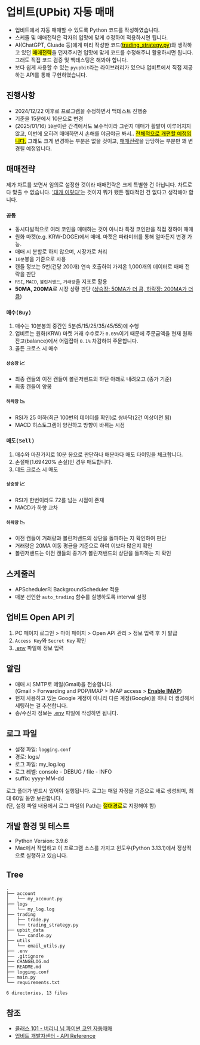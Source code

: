 # 업비트(UPbit) 자동 매매

- 업비트에서 자동 매매할 수 있도록 Python 코드를 작성하였습니다.
- 스케줄 및 매매전략은 각자의 입맛에 맞게 수정하여 적용하시면 됩니다.
- AI(ChatGPT, Cluade 등)에게 미리 작성한 코드([<mark>trading_strategy.py</mark>](/trading/trading_strategy.py))와 생각하고 있던
  <mark>매매전략</mark>을 던져주시면 입맛에 맞게 코드를 수정해주니 활용하시면 됩니다. 그래도 직접 코드 검증 및 백테스팅은 해봐야 합니다.
- 보다 쉽게 사용할 수 있는 `pyupbit`라는 라이브러리가 있으나 업비트에서 직접 제공하는 API를 통해 구현하였습니다.

## 진행사항

- 2024/12/22 이후로 프로그램을 수정하면서 백테스트 진행중
- 기준을 15분에서 10분으로 변경
- (2025/01/16) `10분`이란 간격에서도 보수적이라 그런지 매매가 활발이 이루어지지 않고, 이번에 오히려 매매하면서 손해를 야금야금 봐서.. <mark><u>전체적으로 개편할
  예정입니다.</u></mark> 그래도 크게 변경하는 부분은 없을 것이고, [매매전략](/trading/trading_strategy.py)을 담당하는 부분만 꽤 변경될 예정입니다.

## 매매전략

제가 차트를 보면서 임의로 설정한 것이라 매매전략은 크게 특별한 건 아닙니다.
차트로 다 맞출 수 없습니다. <u>'대개 이렇다'</u>는 것이지 뭐가 됐든 절대적인 건 없다고 생각해야 합니다.

### `공통`

- 동시다발적으로 여러 코인을 매매하는 것이 아니라 특정 코인만을 직접 정하여 매매
- 원화 마켓(e.g. KRW-DOGE)에서 매매. 마켓은 파라미터를 통해 얼마든지 변경 가능.
- 매매 시 분할로 하지 않으며, 시장가로 처리
- `10분`봉을 기준으로 사용
- 캔들 정보는 5번(건당 200개) 연속 호출하여 가져온 1,000개의 데이터로 매매 전략을 판단
- `RSI`, `MACD`, `볼린저밴드`, `거래량`을 지표로 활용
- **50MA, 200MA**로 시장 상황 판단 (<u>상승장: 50MA가 더 큼, 하락장: 200MA가 더 큼</u>)

### `매수(Buy)`

1. 매수는 10분봉의 중간인 5분(5/15/25/35/45/55)에 수행
2. 업비트는 원화(KRW) 마켓 거래 수수료가 `0.05%`이기 때문에 주문금액을 현재 원화 잔고(balance)에서 어림잡아 `0.1%` 차감하여 주문합니다.
3. 골든 크로스 시 매수

#### `상승장` 📈

- 최종 캔들의 이전 캔들이 볼린저밴드의 하단 아래로 내려오고 (종가 기준)
- 최종 캔들이 양봉

#### `하락장` 📉

- RSI가 25 이하(최근 100번의 데이터를 확인)로 쌍바닥(2건 이상이면 됨)
- MACD 히스토그램이 양전하고 방향이 바뀌는 시점

### `매도(Sell)`

1. 매수와 마찬가지로 10분 봉으로 판단하나 매분마다 매도 타이밍을 체크합니다.
2. 손절매(1.69420% 손실)인 경우 매도합니다.
3. 데드 크로스 시 매도

#### `상승장` 📈

- RSI가 한번이라도 72를 넘는 시점이 존재
- MACD가 하향 교차

#### `하락장` 📉

- 이전 캔들이 거래량과 볼린저밴드의 상단을 돌파하는 지 확인하여 판단
- 거래량은 20MA 이동 평균을 기준으로 하여 이보다 많은지 확인
- 볼린저밴드는 이전 캔들의 종가가 볼린저밴드의 상단을 돌파하는 지 확인

## 스케줄러

- APScheduler의 BackgroundScheduler 적용
- 매분 선언한 `auto_trading` 함수를 실행하도록 interval 설정

## 업비트 Open API 키

1. PC 페이지 로그인 > 마이 페이지 > Open API 관리 > 정보 입력 후 키 발급
2. `Access Key`와 `Secret Key` 확인
3. [.env](/.env) 파일에 정보 입력

## 알림

- 매매 시 SMTP로 메일(Gmail)을 전송합니다.  
  (Gmail > Forwarding and POP/IMAP > IMAP access > <u>**Enable IMAP**</u>)
- 현재 사용하고 있는 Google 계정이 아니라 다른 계정(Google)을 하나 더 생성해서 세팅하는 걸 추천합니다.
- 송/수신자 정보는 [.env](/.env) 파일에 작성하면 됩니다.

## 로그 파일

- 설정 파일: `logging.conf`
- 경로: logs/
- 로그 파일: my_log.log
- 로그 레벨: console - DEBUG / file - INFO
- suffix: yyyy-MM-dd

로그 폴더가 반드시 있어야 실행됩니다. 로그는 매일 자정을 기준으로 새로 생성되며, 최대 60일 동안 보관합니다.  
(단, 설정 파일 내용에서 로그 파일의 Path는 <mark>절대경로</mark>로 지정해야 함)

## 개발 환경 및 테스트

- Python Version: 3.9.6
- Mac에서 작업하고 이 프로그램 소스를 가지고 윈도우(Python 3.13.1)에서 정상적으로 실행하고 있습니다.

## Tree

```shell
.
├── account
│   └── my_account.py
├── logs
│   └── my_log.log
├── trading
│   ├── trade.py
│   └── trading_strategy.py
├── upbit_data
│   └── candle.py
├── utils
│   └── email_utils.py
├── .env
├── .gitignore
├── CHANGELOG.md
├── README.md
├── logging.conf
├── main.py
└── requirements.txt

6 directories, 13 files
```

## 참조

- [클래스 101 - 버리니 님 파이썬 코인 자동매매](https://class101.page.link/aB74)
- [업비트 개발자센터 - API Reference](https://docs.upbit.com/reference/)
